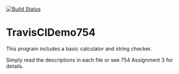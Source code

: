 [![Build Status](https://travis-ci.com/AlexanderTheGrape/TravisCIDemo754.svg?branch=submission)](https://travis-ci.com/AlexanderTheGrape/TravisCIDemo754)
# TravisCIDemo754

This program includes a basic calculator and string checker.

Simply read the descriptions in each file or see 754 Assignment 3 for details.